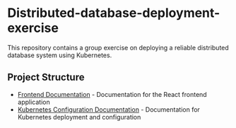 # Distributed-database-deployment-exercise

This repository contains a group exercise on deploying a reliable distributed database system using Kubernetes.

## Project Structure

- [Frontend Documentation](frontend/README.md) - Documentation for the React frontend application
- [Kubernetes Configuration Documentation](kubernetes-config/README.md) - Documentation for Kubernetes deployment and configuration
